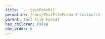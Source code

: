 ```yaml
---
title: `-- testPatch()`
permalink: /docs/TestFileFormat#-testpatch
parent: Test File Format
has_children: False
nav_order: 6
---
```

